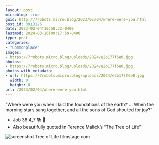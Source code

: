 ```yaml
---
layout: post
microblog: true
guid: http://7robots.micro.blog/2023/02/04/where-were-you.html
post_id: 3913126
date: 2023-02-04T10:58:32-0400
lastmod: 2024-03-16T09:17:59-0400
type: post
categories:
- "Commonplace"
images:
- https://7robots.micro.blog/uploads/2024/e2b177f6e0.jpg
photos:
- https://7robots.micro.blog/uploads/2024/e2b177f6e0.jpg
photos_with_metadata:
- url: https://7robots.micro.blog/uploads/2024/e2b177f6e0.jpg
  width: 0
  height: 0
url: /2023/02/04/where-were-you.html
---
```

“Where were you when I laid the foundations of the earth? … When the morning stars sang together, and all the sons of God shouted for joy?”

- Job 38:4,7 📚 💬
- Also beautifully quoted in Terence Malick’s “The Tree of Life”
  


![screenshot Tree of Life filmstage.com](https://7robots.micro.blog/uploads/2024/e2b177f6e0.jpg "screenshot Tree of Life filmstage.com")

